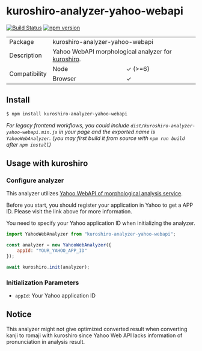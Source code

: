 # kuroshiro-analyzer-yahoo-webapi

[![Build Status](https://travis-ci.com/hexenq/kuroshiro-analyzer-yahoo-webapi.svg?branch=master)](https://travis-ci.org/hexenq/kuroshiro-analyzer-yahoo-webapi)
[![npm version](https://badge.fury.io/js/kuroshiro-analyzer-yahoo-webapi.svg)](http://badge.fury.io/js/kuroshiro-analyzer-yahoo-webapi)

<table>
    <tr>
        <td>Package</td>
        <td colspan=2>kuroshiro-analyzer-yahoo-webapi</td>
    </tr>
    <tr>
        <td>Description</td>
        <td colspan=2>Yahoo WebAPI morphological analyzer for <a href="https://github.com/hexenq/kuroshiro">kuroshiro</a>.</td>
    </tr>
    <tr>
        <td rowspan=2>Compatibility</td>
        <td>Node</td>
        <td>✓ (>=6)</td>
    </tr>
    <tr>
        <td>Browser</td>
        <td>✓</td>
    </tr>
</table>

## Install
```sh
$ npm install kuroshiro-analyzer-yahoo-webapi
```
*For legacy frontend workflows, you could include `dist/kuroshiro-analyzer-yahoo-webapi.min.js` in your page and the exported name is `YahooWebAnalyzer`. (you may first build it from source with `npm run build` after `npm install`)*

## Usage with kuroshiro
### Configure analyzer
This analyzer utilizes [Yahoo WebAPI of morphological analysis service](https://developer.yahoo.co.jp/webapi/jlp/ma/v1/parse.html). 

Before you start, you should register your application in Yahoo to get a APP ID. Please visit the link above for more information. 

You need to specify your Yahoo application ID when initializing the analyzer.

```js
import YahooWebAnalyzer from "kuroshiro-analyzer-yahoo-webapi";

const analyzer = new YahooWebAnalyzer({
    appId: "YOUR_YAHOO_APP_ID"
});

await kuroshiro.init(analyzer);
```

### Initialization Parameters
- `appId`: Your Yahoo application ID

## Notice
This analyzer might not give optimized converted result when converting kanji to romaji with kuroshiro since Yahoo Web API lacks information of pronunciation in analysis result.